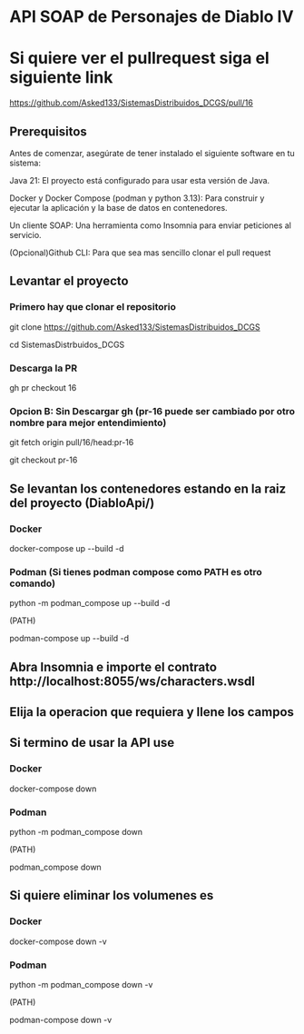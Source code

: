# API SOAP de Personajes de Diablo IV

# Si quiere ver el pullrequest siga el siguiente link
https://github.com/Asked133/SistemasDistribuidos_DCGS/pull/16

## Prerequisitos

Antes de comenzar, asegúrate de tener instalado el siguiente software en tu sistema:

Java 21: El proyecto está configurado para usar esta versión de Java.

Docker y Docker Compose (podman y python 3.13): Para construir y ejecutar la aplicación y la base de datos en contenedores.

Un cliente SOAP: Una herramienta como Insomnia para enviar peticiones al servicio.

(Opcional)Github CLI: Para que sea mas sencillo clonar el pull request

## Levantar el proyecto

### Primero hay que clonar el repositorio
git clone https://github.com/Asked133/SistemasDistribuidos_DCGS

cd SistemasDistrbuidos_DCGS

### Descarga la PR
gh pr checkout 16

### Opcion B: Sin Descargar gh   (pr-16 puede ser cambiado por otro nombre para mejor entendimiento)
git fetch origin pull/16/head:pr-16

git checkout pr-16

## Se levantan los contenedores estando en la raiz del proyecto (DiabloApi/)
### Docker
docker-compose up --build -d

### Podman   (Si tienes podman compose como PATH es otro comando)
python -m podman_compose up --build -d

(PATH)

podman-compose up --build -d

## Abra Insomnia e importe el contrato http://localhost:8055/ws/characters.wsdl

## Elija la operacion que requiera y llene los campos

## Si termino de usar la API use

### Docker
docker-compose down

### Podman
python -m podman_compose down

(PATH)

podman_compose down

## Si quiere eliminar los volumenes es

### Docker
docker-compose down -v

### Podman
python -m podman_compose down -v

(PATH)

podman-compose down -v


